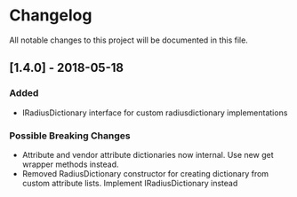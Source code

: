 # Changelog
All notable changes to this project will be documented in this file.

## [1.4.0] - 2018-05-18
### Added
- IRadiusDictionary interface for custom radiusdictionary implementations

### Possible Breaking Changes
- Attribute and vendor attribute dictionaries now internal. Use new get wrapper methods instead.
- Removed RadiusDictionary constructor for creating dictionary from custom attribute lists. Implement IRadiusDictionary instead
